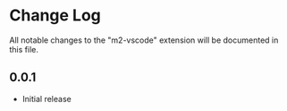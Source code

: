 # Change Log
All notable changes to the "m2-vscode" extension will be documented in this file.

## 0.0.1
- Initial release